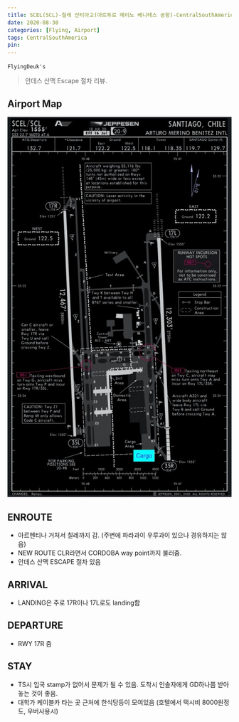 ```yaml
---
title: SCEL(SCL)-칠레 산티아고(아르투로 메리노 베니테스 공항)-CentralSouthAmerica
date: 2020-08-30
categories: [Flying, Airport]
tags: CentralSouthAmerica
pin:
---
```

`FlyingDeuk's`
>안데스 산맥 Escape 절차 리뷰.


## Airport Map
![scl](/img/flying/airport/scl_ap.jpg)

## ENROUTE
- 아르헨티나 거처서 칠레까지 감. (주변에 파라과이 우루과이 있으나 경유하지는 않음)
- NEW ROUTE CLR라면서 CORDOBA way point까지 불러줌.
- 안데스 산맥 ESCAPE 절차 있음

## ARRIVAL
- LANDING은 주로 17R이나 17L로도 landing함



## DEPARTURE
- RWY 17R 줌

## STAY
- TS시 입국 stamp가 없어서 문제가 될 수 있음. 도착시 인솔자에게 GD하나쯤 받아놓는 것이 좋음.
- 대학가 케이블카 타는 곳 근처에 한식당등이 모여있음 (호텔에서 택시비 8000원정도, 우버사용시)

